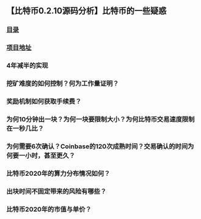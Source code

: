 ## 【比特币0.2.10源码分析】比特币的一些疑惑
### [目录](../README.md)
### [项目地址](https://github.com/lijinchao2007/bitcoin_0_2_10)

### 4年减半的实现

### 挖矿难度的如何控制？何为工作量证明？
### 奖励机制如何获取手续费？
### 为何10分钟出一块？为何一块要限制大小？为何比特币交易速度限制在一秒几比？
### 为何需要6次确认？Coinbase的120次成熟时间？交易确认的时间为何要一小时，甚至更久？
### 比特币2020年的算力分布情况如何？
### 出块时间不固定带来的风险有哪些？
### 比特币2020年的市值与单价？
